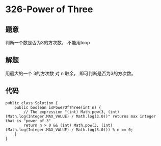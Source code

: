 # 326-Power of Three

## 题意
判断一个数是否为3的方次数， 不能用loop

## 解题
用最大的一个 3的方次数 对 n 取余， 即可判断是否为3的方次数。

## 代码
```
public class Solution {
    public boolean isPowerOfThree(int n) {
        // The expression "(int) Math.pow(3, (int) (Math.log(Integer.MAX_VALUE) / Math.log(3.0))" returns max integer that is "power of 3"
        return n > 0 && (int) Math.pow(3, (int) (Math.log(Integer.MAX_VALUE) / Math.log(3.0))) % n == 0;
    }
}
```

